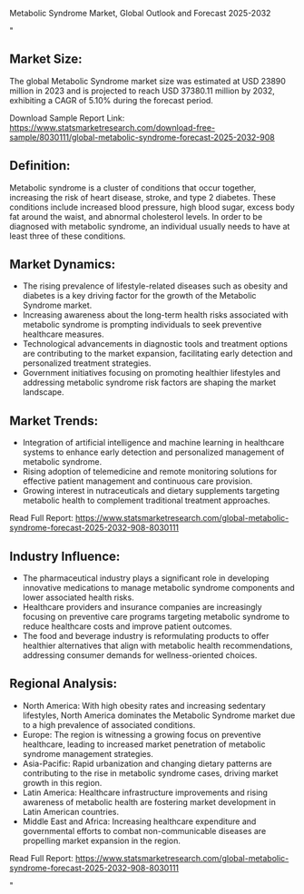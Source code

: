 Metabolic Syndrome Market, Global Outlook and Forecast 2025-2032

"<h2>Market Size:</h2>
<p>The global Metabolic Syndrome market size was estimated at USD 23890 million in 2023 and is projected to reach USD 37380.11 million by 2032, exhibiting a CAGR of 5.10% during the forecast period.</p>
<p>Download Sample Report Link: <a href='https://www.statsmarketresearch.com/download-free-sample/8030111/global-metabolic-syndrome-forecast-2025-2032-908'>https://www.statsmarketresearch.com/download-free-sample/8030111/global-metabolic-syndrome-forecast-2025-2032-908</a></p>

<h2>Definition:</h2>
<p>Metabolic syndrome is a cluster of conditions that occur together, increasing the risk of heart disease, stroke, and type 2 diabetes. These conditions include increased blood pressure, high blood sugar, excess body fat around the waist, and abnormal cholesterol levels. In order to be diagnosed with metabolic syndrome, an individual usually needs to have at least three of these conditions.</p>

<h2>Market Dynamics:</h2>
<ul>
<li>The rising prevalence of lifestyle-related diseases such as obesity and diabetes is a key driving factor for the growth of the Metabolic Syndrome market.</li>
<li>Increasing awareness about the long-term health risks associated with metabolic syndrome is prompting individuals to seek preventive healthcare measures.</li>
<li>Technological advancements in diagnostic tools and treatment options are contributing to the market expansion, facilitating early detection and personalized treatment strategies.</li>
<li>Government initiatives focusing on promoting healthier lifestyles and addressing metabolic syndrome risk factors are shaping the market landscape.</li>
</ul>

<h2>Market Trends:</h2>
<ul>
<li>Integration of artificial intelligence and machine learning in healthcare systems to enhance early detection and personalized management of metabolic syndrome.</li>
<li>Rising adoption of telemedicine and remote monitoring solutions for effective patient management and continuous care provision.</li>
<li>Growing interest in nutraceuticals and dietary supplements targeting metabolic health to complement traditional treatment approaches.</li>
</ul>
<p>Read Full Report: <a href='https://www.statsmarketresearch.com/global-metabolic-syndrome-forecast-2025-2032-908-8030111'>https://www.statsmarketresearch.com/global-metabolic-syndrome-forecast-2025-2032-908-8030111</a></p>

<h2>Industry Influence:</h2>
<ul>
<li>The pharmaceutical industry plays a significant role in developing innovative medications to manage metabolic syndrome components and lower associated health risks.</li>
<li>Healthcare providers and insurance companies are increasingly focusing on preventive care programs targeting metabolic syndrome to reduce healthcare costs and improve patient outcomes.</li>
<li>The food and beverage industry is reformulating products to offer healthier alternatives that align with metabolic health recommendations, addressing consumer demands for wellness-oriented choices.</li>
</ul>

<h2>Regional Analysis:</h2>
<ul>
<li>North America: With high obesity rates and increasing sedentary lifestyles, North America dominates the Metabolic Syndrome market due to a high prevalence of associated conditions.</li>
<li>Europe: The region is witnessing a growing focus on preventive healthcare, leading to increased market penetration of metabolic syndrome management strategies.</li>
<li>Asia-Pacific: Rapid urbanization and changing dietary patterns are contributing to the rise in metabolic syndrome cases, driving market growth in this region.</li>
<li>Latin America: Healthcare infrastructure improvements and rising awareness of metabolic health are fostering market development in Latin American countries.</li>
<li>Middle East and Africa: Increasing healthcare expenditure and governmental efforts to combat non-communicable diseases are propelling market expansion in the region.</li>
</ul>
<p>Read Full Report: <a href='https://www.statsmarketresearch.com/global-metabolic-syndrome-forecast-2025-2032-908-8030111'>https://www.statsmarketresearch.com/global-metabolic-syndrome-forecast-2025-2032-908-8030111</a></p>"
